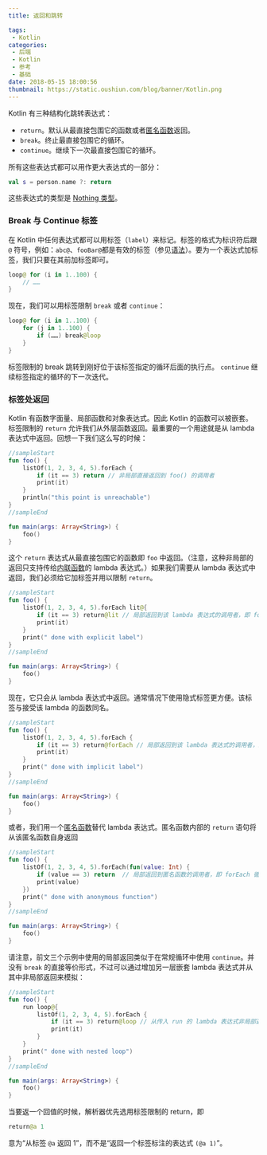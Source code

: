 ```yaml
---
title: 返回和跳转

tags:
 - Kotlin
categories:
 - 后端
 - Kotlin
 - 参考
 - 基础
date: 2018-05-15 18:00:56
thumbnail: https://static.oushiun.com/blog/banner/Kotlin.png
---
```



Kotlin 有三种结构化跳转表达式：

*   `return`。默认从最直接包围它的函数或者[匿名函数](lambdas.html#匿名函数)返回。
*   `break`。终止最直接包围它的循环。
*   `continue`。继续下一次最直接包围它的循环。

<!-- more -->

所有这些表达式都可以用作更大表达式的一部分：

``` kotlin
val s = person.name ?: return
```

这些表达式的类型是 [Nothing 类型](exceptions.html#Nothing-类型)。

### Break 与 Continue 标签

在 Kotlin 中任何表达式都可以用标签（`label`）来标记。标签的格式为标识符后跟 `@` 符号，例如：`abc@`、`fooBar@`都是有效的标签（参见[语法](http://kotlinlang.org/docs/reference/grammar.html#labelReference)）。要为一个表达式加标签，我们只要在其前加标签即可。

``` kotlin
loop@ for (i in 1..100) {
    // ……
}
```

现在，我们可以用标签限制 `break` 或者 `continue`：

``` kotlin
loop@ for (i in 1..100) {
    for (j in 1..100) {
        if (……) break@loop
    }
}
```

标签限制的 break 跳转到刚好位于该标签指定的循环后面的执行点。
`continue` 继续标签指定的循环的下一次迭代。

### 标签处返回

Kotlin 有函数字面量、局部函数和对象表达式。因此 Kotlin 的函数可以被嵌套。标签限制的 `return` 允许我们从外层函数返回。最重要的一个用途就是从 lambda 表达式中返回。回想一下我们这么写的时候：

``` kotlin
//sampleStart
fun foo() {
    listOf(1, 2, 3, 4, 5).forEach {
        if (it == 3) return // 非局部直接返回到 foo() 的调用者
        print(it)
    }
    println("this point is unreachable")
}
//sampleEnd

fun main(args: Array<String>) {
    foo()
}
```

这个 `return` 表达式从最直接包围它的函数即 `foo` 中返回。（注意，这种非局部的返回只支持传给[内联函数](inline-functions.html)的 lambda 表达式。）如果我们需要从 lambda 表达式中返回，我们必须给它加标签并用以限制 `return`。

``` kotlin
//sampleStart
fun foo() {
    listOf(1, 2, 3, 4, 5).forEach lit@{
        if (it == 3) return@lit // 局部返回到该 lambda 表达式的调用者，即 forEach 循环
        print(it)
    }
    print(" done with explicit label")
}
//sampleEnd

fun main(args: Array<String>) {
    foo()
}
```

现在，它只会从 lambda 表达式中返回。通常情况下使用隐式标签更方便。该标签与接受该 lambda 的函数同名。

``` kotlin
//sampleStart
fun foo() {
    listOf(1, 2, 3, 4, 5).forEach {
        if (it == 3) return@forEach // 局部返回到该 lambda 表达式的调用者，即 forEach 循环
        print(it)
    }
    print(" done with implicit label")
}
//sampleEnd

fun main(args: Array<String>) {
    foo()
}
```

或者，我们用一个[匿名函数](lambdas.html#匿名函数)替代 lambda 表达式。匿名函数内部的 `return` 语句将从该匿名函数自身返回

``` kotlin
//sampleStart
fun foo() {
    listOf(1, 2, 3, 4, 5).forEach(fun(value: Int) {
        if (value == 3) return  // 局部返回到匿名函数的调用者，即 forEach 循环
        print(value)
    })
    print(" done with anonymous function")
}
//sampleEnd

fun main(args: Array<String>) {
    foo()
}
```

请注意，前文三个示例中使用的局部返回类似于在常规循环中使用 `continue`。并没有 `break` 的直接等价形式，不过可以通过增加另一层嵌套 lambda 表达式并从其中非局部返回来模拟：

``` kotlin
//sampleStart
fun foo() {
    run loop@{
        listOf(1, 2, 3, 4, 5).forEach {
            if (it == 3) return@loop // 从传入 run 的 lambda 表达式非局部返回
            print(it)
        }
    }
    print(" done with nested loop")
}
//sampleEnd

fun main(args: Array<String>) {
    foo()
}
```

当要返一个回值的时候，解析器优先选用标签限制的 return，即

``` kotlin
return@a 1
```

意为“从标签 `@a` 返回 1”，而不是“返回一个标签标注的表达式 `(@a 1)`”。
